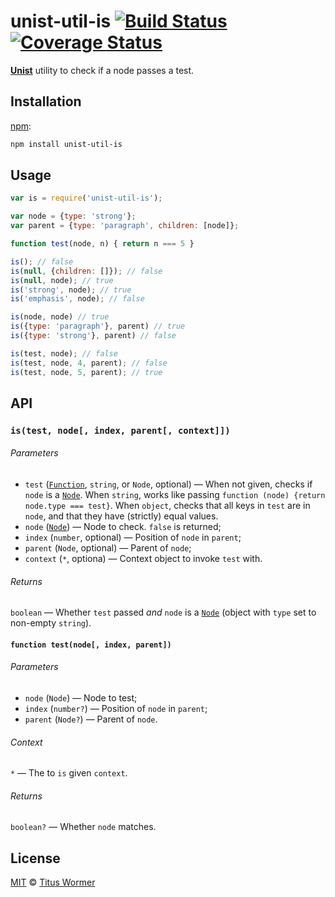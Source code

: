 # unist-util-is [![Build Status][travis-badge]][travis] [![Coverage Status][codecov-badge]][codecov]

[**Unist**][unist] utility to check if a node passes a test.

## Installation

[npm][]:

```bash
npm install unist-util-is
```

## Usage

```js
var is = require('unist-util-is');

var node = {type: 'strong'};
var parent = {type: 'paragraph', children: [node]};

function test(node, n) { return n === 5 }

is(); // false
is(null, {children: []}); // false
is(null, node); // true
is('strong', node); // true
is('emphasis', node); // false

is(node, node) // true
is({type: 'paragraph'}, parent) // true
is({type: 'strong'}, parent) // false

is(test, node); // false
is(test, node, 4, parent); // false
is(test, node, 5, parent); // true
```

## API

### `is(test, node[, index, parent[, context]])`

###### Parameters

*   `test` ([`Function`][test], `string`, or `Node`, optional)
    —  When not given, checks if `node` is a [`Node`][node].
    When `string`, works like passing `function (node) {return
    node.type === test}`.
    When `object`, checks that all keys in `test` are in `node`,
    and that they have (strictly) equal values.
*   `node` ([`Node`][node]) — Node to check.  `false` is returned;
*   `index` (`number`, optional) — Position of `node` in `parent`;
*   `parent` (`Node`, optional) — Parent of `node`;
*   `context` (`*`, optiona) — Context object to invoke `test` with.

###### Returns

`boolean` — Whether `test` passed _and_ `node` is a [`Node`][node] (object
with `type` set to non-empty `string`).

#### `function test(node[, index, parent])`

###### Parameters

*   `node` (`Node`) — Node to test;
*   `index` (`number?`) — Position of `node` in `parent`;
*   `parent` (`Node?`) — Parent of `node`.

###### Context

`*` — The to `is` given `context`.

###### Returns

`boolean?` — Whether `node` matches.

## License

[MIT][license] © [Titus Wormer][author]

<!-- Definitions -->

[travis-badge]: https://img.shields.io/travis/syntax-tree/unist-util-is.svg

[travis]: https://travis-ci.org/syntax-tree/unist-util-is

[codecov-badge]: https://img.shields.io/codecov/c/github/syntax-tree/unist-util-is.svg

[codecov]: https://codecov.io/github/syntax-tree/unist-util-is

[npm]: https://docs.npmjs.com/cli/install

[license]: LICENSE

[author]: http://wooorm.com

[unist]: https://github.com/syntax-tree/unist

[node]: https://github.com/syntax-tree/unist#node

[test]: #function-testnode-index-parent
